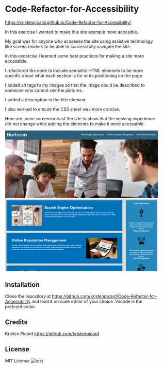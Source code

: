 # Code-Refactor-for-Accessibility

https://kristenpicard.github.io/Code-Refactor-for-Accessibility/

In this exercise I wanted to make this site example more accesible.  

My goal was for anyone who accesses the site using assistive technology like screen readers to be able to successfully navigate the site.

In this excercise I learned some best practices for making a site more accessible.  

I refactored the code to include semantic HTML elements to be more specific about what each section is for or its positioning on the page.

I added alt tags to my images so that the image could be described to someone who cannot see the pictures.

I added a description in the title element.

I also worked to ensure the CSS sheet was more concise.

Here are some screenshots of the site to show that the viewing experience did not change while adding the elements to make it more accessible:

![Screenshot](assets/images/Screenshot.png)
![Screenshot](assets/images/Screenshot2.png)

## Installation
Clone the repository at https://github.com/kristenpicard/Code-Refactor-for-Accessibility and load it on
code editor of your choice. Vscode is the prefered editor.

## Credits
Kristen Picard https://github.com/kristenpicard


## License
MIT License
![test](https://img.shields.io/apm/l/test)
